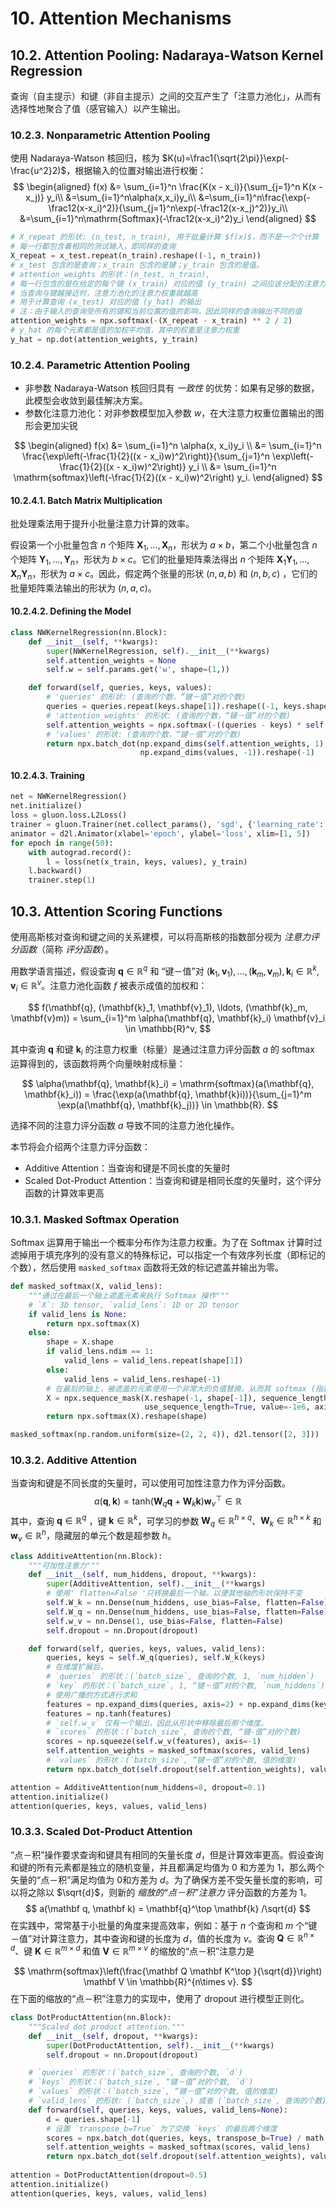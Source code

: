 # 10. Attention Mechanisms

## 10.2. Attention Pooling: Nadaraya-Watson Kernel Regression

查询（自主提示）和键（非自主提示）之间的交互产生了「注意力池化」，从而有选择性地聚合了值（感官输入）以产生输出。

### 10.2.3. Nonparametric Attention Pooling

使用 Nadaraya-Watson 核回归，核为 $K(u)=\frac1{\sqrt{2\pi}}\exp(-\frac{u^2}2)$，根据输入的位置对输出进行权衡：
$$
\begin{aligned}
f(x) &= \sum_{i=1}^n \frac{K(x - x_i)}{\sum_{j=1}^n K(x - x_j)} y_i\\
        &=\sum_{i=1}^n\alpha(x,x_i)y_i\\
        &=\sum_{i=1}^n\frac{\exp(-\frac12(x-x_i)^2)}{\sum_{j=1}^n\exp(-\frac12(x-x_j)^2)}y_i\\
        &=\sum_{i=1}^n\mathrm{Softmax}(-\frac12(x-x_i)^2)y_i
\end{aligned}
$$

```python
# X_repeat 的形状: (n_test, n_train), 用于批量计算 $f(x)$，而不是一个个计算
# 每一行都包含着相同的测试输入，即同样的查询
X_repeat = x_test.repeat(n_train).reshape((-1, n_train))
# x_test 包含的是查询；x_train 包含的是键；y_train 包含的是值。
# attention_weights 的形状：(n_test, n_train), 
# 每一行包含的是在给定的每个键 (x_train) 对应的值 (y_train) 之间应该分配的注意力权重
# 当查询与键越接近时，注意力池化的注意力权重就越高
# 用于计算查询 (x_test) 对应的值 (y_hat) 的输出
# 注：由于输入的查询受所有的键和当前位置的值的影响，因此同样的查询输出不同的值
attention_weights = npx.softmax(-(X_repeat - x_train) ** 2 / 2)
# y_hat 的每个元素都是值的加权平均值，其中的权重是注意力权重
y_hat = np.dot(attention_weights, y_train)
```

### 10.2.4. Parametric Attention Pooling

-   非参数 Nadaraya-Watson 核回归具有 *一致性* 的优势：如果有足够的数据，此模型会收敛到最佳解决方案。
-   参数化注意力池化：对非参数模型加入参数 $w$，在大注意力权重位置输出的图形会更加尖锐

$$
\begin{aligned}
f(x) &= \sum_{i=1}^n \alpha(x, x_i)y_i  \\
    &= \sum_{i=1}^n \frac{\exp\left(-\frac{1}{2}((x - x_i)w)^2\right)}{\sum_{j=1}^n \exp\left(-\frac{1}{2}((x - x_i)w)^2\right)} y_i \\
    &= \sum_{i=1}^n \mathrm{softmax}\left(-\frac{1}{2}((x - x_i)w)^2\right) y_i.
\end{aligned}
$$

#### 10.2.4.1. Batch Matrix Multiplication

批处理乘法用于提升小批量注意力计算的效率。

假设第一个小批量包含 $n$ 个矩阵 $\mathbf{X}_1,\ldots, \mathbf{X}_n$，形状为 $a\times b$，第二个小批量包含 $n$ 个矩阵 $\mathbf{Y}_1, \ldots, \mathbf{Y}_n$，形状为 $b\times c$。它们的批量矩阵乘法得出 $n$ 个矩阵 $\mathbf{X}_1\mathbf{Y}_1, \ldots, \mathbf{X}_n\mathbf{Y}_n$，形状为 $a\times c$。因此，假定两个张量的形状 $(n,a,b)$ 和 $(n,b,c)$ ，它们的批量矩阵乘法输出的形状为 $(n,a,c)$。

#### 10.2.4.2. Defining the Model

```python
class NWKernelRegression(nn.Block):
    def __init__(self, **kwargs):
        super(NWKernelRegression, self).__init__(**kwargs)
        self.attention_weights = None
        self.w = self.params.get('w', shape=(1,))

    def forward(self, queries, keys, values):
        # 'queries' 的形状: (查询的个数，“键－值”对的个数)
        queries = queries.repeat(keys.shape[1]).reshape((-1, keys.shape[1]))
        # 'attention_weights' 的形状: (查询的个数，“键－值”对的个数)
        self.attention_weights = npx.softmax(-((queries - keys) * self.w.data()) ** 2 / 2)
        # 'values' 的形状: (查询的个数，“键－值”对的个数)
        return npx.batch_dot(np.expand_dims(self.attention_weights, 1), 
                             np.expand_dims(values, -1)).reshape(-1)
```

#### 10.2.4.3. Training

```python
net = NWKernelRegression()
net.initialize()
loss = gluon.loss.L2Loss()
trainer = gluon.Trainer(net.collect_params(), 'sgd', {'learning_rate': 0.5})
animator = d2l.Animator(xlabel='epoch', ylabel='loss', xlim=[1, 5])
for epoch in range(50):
    with autograd.record():
        l = loss(net(x_train, keys, values), y_train)
    l.backward()
    trainer.step(1)
```

## 10.3. Attention Scoring Functions

使用高斯核对查询和键之间的关系建模，可以将高斯核的指数部分视为 *注意力评分函数*（简称 *评分函数*）。

用数学语言描述，假设查询 $\mathbf{q} \in \mathbb{R}^q$ 和 “键－值”对 $(\mathbf{k}_1, \mathbf{v}_1), \ldots, (\mathbf{k}_m, \mathbf{v}_m), \mathbf{k}_i \in \mathbb{R}^k, \mathbf{v}_i \in \mathbb{R}^v$。注意力池化函数 $f$ 被表示成值的加权和：

$$
f(\mathbf{q}, (\mathbf{k}_1, \mathbf{v}_1), \ldots, (\mathbf{k}_m, \mathbf{v}m)) = \sum_{i=1}^m \alpha(\mathbf{q}, \mathbf{k}_i) \mathbf{v}_i \in \mathbb{R}^v,
$$

其中查询 $\mathbf{q}$ 和键 $\mathbf{k}_i$ 的注意力权重（标量）是通过注意力评分函数 $a$ 的 softmax 运算得到的，该函数将两个向量映射成标量：

$$
\alpha(\mathbf{q}, \mathbf{k}_i) = \mathrm{softmax}(a(\mathbf{q}, \mathbf{k}_i)) = \frac{\exp(a(\mathbf{q}, \mathbf{k}i))}{\sum_{j=1}^m \exp(a(\mathbf{q}, \mathbf{k}_j))} \in \mathbb{R}.
$$

选择不同的注意力评分函数 $a$ 导致不同的注意力池化操作。

本节将会介绍两个注意力评分函数：

-   Additive Attention：当查询和键是不同长度的矢量时
-   Scaled Dot-Product Attention：当查询和键是相同长度的矢量时，这个评分函数的计算效率更高

### 10.3.1. Masked Softmax Operation

Softmax 运算用于输出一个概率分布作为注意力权重。为了在 Softmax 计算时过滤掉用于填充序列的没有意义的特殊标记，可以指定一个有效序列长度（即标记的个数），然后使用 `masked_softmax` 函数将无效的标记遮盖并输出为零。

```python
def masked_softmax(X, valid_lens):
    """通过在最后一个轴上遮盖元素来执行 Softmax 操作"""
    # `X`: 3D tensor, `valid_lens`: 1D or 2D tensor
    if valid_lens is None:
        return npx.softmax(X)
    else:
        shape = X.shape
        if valid_lens.ndim == 1:
            valid_lens = valid_lens.repeat(shape[1])
        else:
            valid_lens = valid_lens.reshape(-1)
        # 在最后的轴上，被遮盖的元素使用一个非常大的负值替换，从而其 softmax (指数)输出为 0
        X = npx.sequence_mask(X.reshape(-1, shape[-1]), sequence_length=valid_lens, 
                              use_sequence_length=True, value=-1e6, axis=1)
        return npx.softmax(X).reshape(shape)

masked_softmax(np.random.uniform(size=(2, 2, 4)), d2l.tensor([2, 3]))    
```

### 10.3.2. Additive Attention

当查询和键是不同长度的矢量时，可以使用可加性注意力作为评分函数。
$$
a(\mathbf q, \mathbf k) = \text{tanh}(\mathbf W_q\mathbf q + \mathbf W_k \mathbf k) \mathbf w_v^\top \in \mathbb{R}
$$
其中，查询 $\mathbf{q} \in \mathbb{R}^q$ ，键 $\mathbf{k} \in \mathbb{R}^k$，可学习的参数 $\mathbf W_q\in\mathbb R^{h\times q}$、$\mathbf W_k\in\mathbb R^{h\times k}$ 和 $\mathbf w_v\in\mathbb R^{h}$，隐藏层的单元个数是超参数 $h$。

```python
class AdditiveAttention(nn.Block):
    """可加性注意力"""
    def __init__(self, num_hiddens, dropout, **kwargs):
        super(AdditiveAttention, self).__init__(**kwargs)
        # 使用' flatten=False '只转换最后一个轴，以便其他轴的形状保持不变
        self.W_k = nn.Dense(num_hiddens, use_bias=False, flatten=False)
        self.W_q = nn.Dense(num_hiddens, use_bias=False, flatten=False)
        self.w_v = nn.Dense(1, use_bias=False, flatten=False)
        self.dropout = nn.Dropout(dropout)

    def forward(self, queries, keys, values, valid_lens):
        queries, keys = self.W_q(queries), self.W_k(keys)
        # 在维度扩展后，
        # `queries` 的形状：(`batch_size`, 查询的个数, 1, `num_hidden`)
        # `key` 的形状：(`batch_size`, 1, “键－值”对的个数, `num_hiddens`)
        # 使用广播的方式进行求和
        features = np.expand_dims(queries, axis=2) + np.expand_dims(keys, axis=1)
        features = np.tanh(features)
        # `self.w_v` 仅有一个输出，因此从形状中移除最后那个维度。
        # `scores` 的形状：(`batch_size`, 查询的个数, “键-值”对的个数)
        scores = np.squeeze(self.w_v(features), axis=-1)
        self.attention_weights = masked_softmax(scores, valid_lens)
        # `values` 的形状：(`batch_size`, “键－值”对的个数, 值的维度)
        return npx.batch_dot(self.dropout(self.attention_weights), values)

attention = AdditiveAttention(num_hiddens=8, dropout=0.1)
attention.initialize()
attention(queries, keys, values, valid_lens)    
```

### 10.3.3. Scaled Dot-Product Attention

“点－积”操作要求查询和键具有相同的矢量长度 $d$，但是计算效率更高。假设查询和键的所有元素都是独立的随机变量，并且都满足均值为 $0$ 和方差为 $1$，那么两个矢量的“点－积”满足均值为 $0$和方差为 $d$。为了确保方差不受矢量长度的影响，可以将之除以 $\sqrt{d}$，则新的 *缩放的“点－积”注意力* 评分函数的方差为 $1$。
$$
a(\mathbf q, \mathbf k) = \mathbf{q}^\top \mathbf{k} /\sqrt{d}
$$
在实践中，常常基于小批量的角度来提高效率，例如：基于 $n$ 个查询和 $m$ 个“键－值”对计算注意力，其中查询和键的长度为 $d$，值的长度为 $v$。查询 $\mathbf Q\in\mathbb R^{n\times d}$、键 $\mathbf K\in\mathbb R^{m\times d}$ 和值 $\mathbf V\in\mathbb R^{m\times v}$ 的缩放的“点－积”注意力是

$$
\mathrm{softmax}\left(\frac{\mathbf Q \mathbf K^\top }{\sqrt{d}}\right) \mathbf V \in \mathbb{R}^{n\times v}.
$$
在下面的缩放的“点－积”注意力的实现中，使用了 dropout 进行模型正则化。

```python
class DotProductAttention(nn.Block):
    """Scaled dot product attention."""
    def __init__(self, dropout, **kwargs):
        super(DotProductAttention, self).__init__(**kwargs)
        self.dropout = nn.Dropout(dropout)

    # `queries` 的形状：(`batch_size`, 查询的个数, `d`)
    # `keys` 的形状：(`batch_size`, “键－值”对的个数, `d`)
    # `values` 的形状：(`batch_size`, “键－值”对的个数, 值的维度)
    # `valid_lens` 的形状: (`batch_size`,) 或者 (`batch_size`, 查询的个数)
    def forward(self, queries, keys, values, valid_lens=None):
        d = queries.shape[-1]
        # 设置 `transpose_b=True` 为了交换 `keys` 的最后两个维度
        scores = npx.batch_dot(queries, keys, transpose_b=True) / math.sqrt(d)
        self.attention_weights = masked_softmax(scores, valid_lens)
        return npx.batch_dot(self.dropout(self.attention_weights), values)
    
attention = DotProductAttention(dropout=0.5)
attention.initialize()
attention(queries, keys, values, valid_lens)    
```

